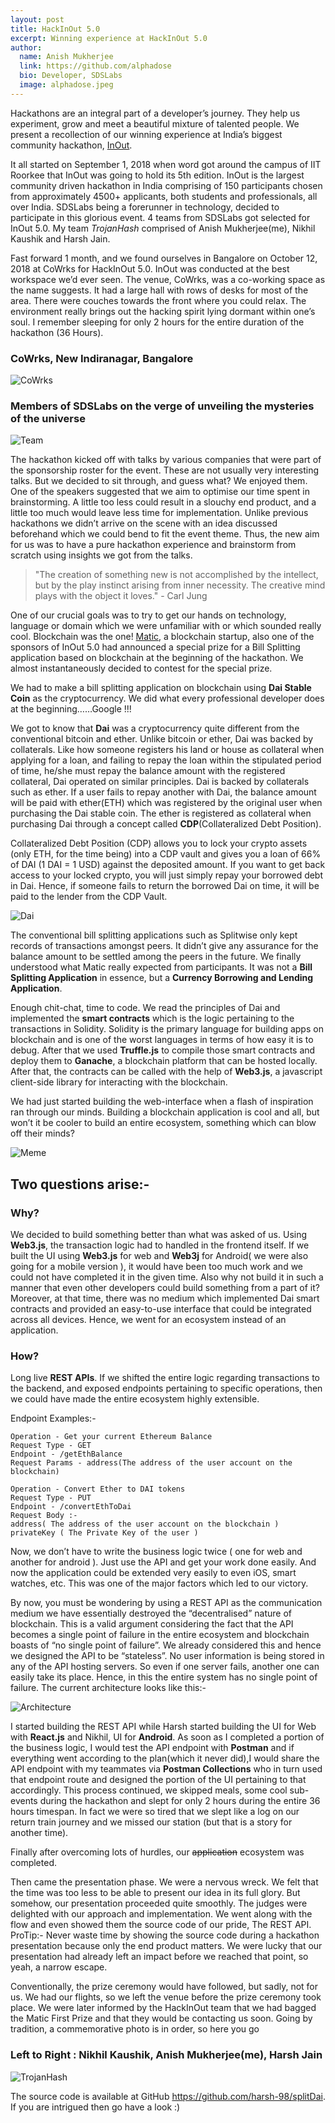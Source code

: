 ```yaml
---
layout: post
title: HackInOut 5.0
excerpt: Winning experience at HackInOut 5.0
author:
  name: Anish Mukherjee
  link: https://github.com/alphadose
  bio: Developer, SDSLabs
  image: alphadose.jpeg
---
```


Hackathons are an integral part of a developer’s journey. They help us experiment, grow and meet a beautiful mixture of talented people. We present a recollection of our winning experience at India’s biggest community hackathon, [InOut](https://hackinout.co/).

It all started on September 1, 2018 when word got around the campus of IIT Roorkee that InOut was going to hold its 5th edition. InOut is the largest community driven hackathon in India comprising of 150 participants chosen from approximately 4500+ applicants, both students and professionals, all over India. SDSLabs being a forerunner in technology, decided to participate in this glorious event. 4 teams from SDSLabs got selected for InOut 5.0. My team *TrojanHash* comprised of Anish Mukherjee(me), Nikhil Kaushik and Harsh Jain.

Fast forward 1 month, and we found ourselves in Bangalore on October 12, 2018 at CoWrks for HackInOut 5.0. InOut was conducted at the best workspace we’d ever seen. The venue, CoWrks, was a co-working space as the name suggests. It had a large hall with rows of desks for most of the area. There were couches towards the front where you could relax. The environment really brings out the hacking spirit lying dormant within one’s soul. I remember sleeping for only 2 hours for the entire duration of the hackathon (36 Hours).


### CoWrks, New Indiranagar, Bangalore

![CoWrks](/images/posts/hackinout/CoWrks.jpg)


### Members of SDSLabs on the verge of unveiling the mysteries of the universe

![Team](/images/posts/hackinout/SDSLabs.jpg)


The hackathon kicked off with talks by various companies that were part of the sponsorship roster for the event. These are not usually very interesting talks. But we decided to sit through, and guess what? We enjoyed them. One of the speakers suggested that we aim to optimise our time spent in brainstorming. A little too less could result in a slouchy end product, and a little too much would leave less time for implementation. Unlike previous hackathons we didn’t arrive on the scene with an idea discussed beforehand which we could bend to fit the event theme. Thus, the new aim for us was to have a pure hackathon experience and brainstorm from scratch using insights we got from the talks.

> "The creation of something new is not accomplished by the intellect, but by the play instinct arising from inner necessity. The creative mind plays with the object it loves." - Carl Jung

One of our crucial goals was to try to get our hands on technology, language or domain which we were unfamiliar with or which sounded really cool. Blockchain was the one! [Matic](https://matic.network/), a blockchain startup, also one of the sponsors of InOut 5.0 had announced a special prize for a Bill Splitting application based on blockchain at the beginning of the hackathon. We almost instantaneously decided to contest for the special prize.

We had to make a bill splitting application on blockchain using **Dai Stable Coin** as the cryptocurrency. We did what every professional developer does at the beginning……Google !!! 

We got to know that **Dai** was a cryptocurrency quite different from the conventional bitcoin and ether. Unlike bitcoin or ether, Dai was backed by collaterals. Like how someone registers his land or house as collateral when applying for a loan, and failing to repay the loan within the stipulated period of time, he/she must repay the balance amount with the registered collateral, Dai operated on similar principles. Dai is backed by collaterals such as ether. If a user fails to repay another with Dai, the balance amount will be paid with ether(ETH) which was registered by the original user when purchasing the Dai stable coin. The ether is registered as collateral when purchasing Dai through a concept called **CDP**(Collateralized Debt Position).

Collateralized Debt Position (CDP) allows you to lock your crypto assets (only ETH, for the time being) into a CDP vault and gives you a loan of 66% of DAI (1 DAI = 1 USD) against the deposited amount. If you want to get back access to your locked crypto, you will just simply repay your borrowed debt in Dai. Hence, if someone fails to return the borrowed Dai on time, it will be paid to the lender from the CDP Vault.

![Dai](/images/posts/hackinout/Dai.png)


The conventional bill splitting applications such as Splitwise only kept records of transactions amongst peers. It didn’t give any assurance for the balance amount to be settled among the peers in the future. We finally understood what Matic really expected from participants. It was not a **Bill Splitting Application** in essence, but a **Currency Borrowing and Lending Application**. 

Enough chit-chat, time to code. We read the principles of Dai and implemented the **smart contracts** which is the logic pertaining to the transactions in Solidity. Solidity is the primary language for building apps on blockchain and is one of the worst languages in terms of how easy it is to debug. After that we used **Truffle.js** to compile those smart contracts and deploy them to **Ganache**, a blockchain platform that can be hosted locally. After that, the contracts can be called with the help of **Web3.js**, a javascript client-side library for interacting with the blockchain.

We had just started building the web-interface when a flash of inspiration ran through our minds. Building a blockchain application is cool and all, but won’t it be cooler to build an entire ecosystem, something which can blow off their minds?

![Meme](/images/posts/hackinout/meme.jpg)


## Two questions arise:- 

### Why?

We decided to build something better than what was asked of us. Using **Web3.js**, the transaction logic had to handled in the frontend itself. If we built the UI using **Web3.js** for web and **Web3j** for Android( we were also going for a mobile version ), it would have been too much work and we could not have completed it in the given time. Also why not build it in such a manner that even other developers could build something from a part of it? Moreover, at that time, there was no medium which implemented Dai smart contracts and provided an easy-to-use interface that could be integrated across all devices. Hence, we went for an ecosystem instead of an application.


### How?

Long live **REST APIs**. If we shifted the entire logic regarding transactions to the backend, and exposed endpoints pertaining to specific operations, then we could have made the entire ecosystem highly extensible. 

Endpoint Examples:-

```
Operation - Get your current Ethereum Balance
Request Type - GET
Endpoint - /getEthBalance
Request Params - address(The address of the user account on the blockchain)
```

```
Operation - Convert Ether to DAI tokens
Request Type - PUT
Endpoint - /convertEthToDai
Request Body :- 
address( The address of the user account on the blockchain )
privateKey ( The Private Key of the user )
```


Now, we don’t have to write the business logic twice ( one for web and another for android ). Just use the API and get your work done easily. And now the application could be extended very easily to even iOS, smart watches, etc. This was one of the major factors which led to our victory.

By now, you must be wondering by using a REST API as the communication medium we have essentially destroyed the “decentralised” nature of blockchain. This is a valid argument considering the fact that the API becomes a single point of failure in the entire ecosystem and blockchain boasts of “no single point of failure”. We already considered this and hence we designed the API to be “stateless”. No user information is being stored in any of the API hosting servers. So even if one server fails, another one can easily take its place. Hence, in this the entire system has no single point of failure. The current architecture looks like this:-

![Architecture](/images/posts/hackinout/flowchart.jpg)
 

I started building the REST API while Harsh started building the UI for Web with **React.js** and Nikhil, UI for **Android**. As soon as I completed a portion of the business logic, I would test the API endpoint with **Postman** and if everything went according to the plan(which it never did),I would share the API endpoint with my teammates via **Postman Collections** who in turn used that endpoint route and designed the portion of the UI pertaining to that accordingly. This process continued, we skipped meals, some cool sub-events during the hackathon and slept for only 2 hours during the entire 36 hours timespan. In fact we were so tired that we slept like a log on our return train journey and we missed our station (but that is a story for another time).

Finally after overcoming lots of hurdles, our ~~application~~ ecosystem was completed.

Then came the presentation phase. We were a nervous wreck. We felt that the time was too less to be able to present our idea in its full glory. But somehow, our presentation proceeded quite smoothly. The judges were delighted with our approach and implementation. We went along with the flow and even showed them the source code of our pride, The REST API. ProTip:- Never waste time by showing the source code during a hackathon presentation because only the end product matters. We were lucky that our presentation had already left an impact before we reached that point, so yeah, a narrow escape.

Conventionally, the prize ceremony would have followed, but sadly, not for us. We had our flights, so we left the venue before the prize ceremony took place. We were later informed by the HackInOut team that we had bagged the Matic First Prize and that they would be contacting us soon. Going by tradition, a commemorative photo is in order, so here you go


### Left to Right : Nikhil Kaushik, Anish Mukherjee(me), Harsh Jain

![TrojanHash](/images/posts/hackinout/TrojanHash.png)


The source code is available at GitHub https://github.com/harsh-98/splitDai.
If you are intrigued then go have a look :)

